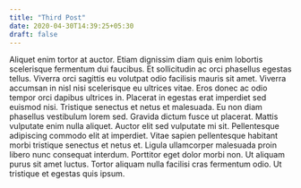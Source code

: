 ```yaml
---
title: "Third Post"
date: 2020-04-30T14:39:25+05:30
draft: false
---
```


Aliquet enim tortor at auctor. Etiam dignissim diam quis enim lobortis scelerisque fermentum dui faucibus. Et sollicitudin ac orci phasellus egestas tellus. Viverra orci sagittis eu volutpat odio facilisis mauris sit amet. Viverra accumsan in nisl nisi scelerisque eu ultrices vitae. Eros donec ac odio tempor orci dapibus ultrices in. Placerat in egestas erat imperdiet sed euismod nisi. Tristique senectus et netus et malesuada. Eu non diam phasellus vestibulum lorem sed. Gravida dictum fusce ut placerat. Mattis vulputate enim nulla aliquet. Auctor elit sed vulputate mi sit. Pellentesque adipiscing commodo elit at imperdiet. Vitae sapien pellentesque habitant morbi tristique senectus et netus et. Ligula ullamcorper malesuada proin libero nunc consequat interdum. Porttitor eget dolor morbi non. Ut aliquam purus sit amet luctus. Tortor aliquam nulla facilisi cras fermentum odio. Ut tristique et egestas quis ipsum.
